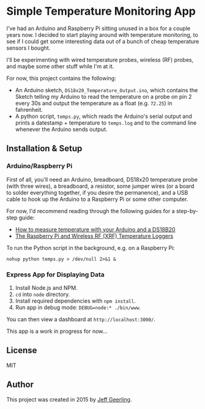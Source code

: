 # Simple Temperature Monitoring App

I've had an Arduino and Raspberry Pi sitting unused in a box for a couple years now. I decided to start playing around with temperature monitoring, to see if I could get some interesting data out of a bunch of cheap temperature sensors I bought.

I'll be experimenting with wired temperature probes, wireless (RF) probes, and maybe some other stuff while I'm at it.

For now, this project contains the following:

  - An Arduino sketch, `DS18x20_Temperature_Output.ino`, which contains the Sketch telling my Arduino to read the temperature on a probe on pin 2 every 30s and output the temperature as a float (e.g. `72.25`) in fahrenheit.
  - A python script, `temps.py`, which reads the Arduino's serial output and prints a datestamp + temperature to `temps.log` and to the command line whenever the Arduino sends output.

## Installation & Setup

### Arduino/Raspberry Pi

First of all, you'll need an Arduino, breadboard, DS18x20 temperature probe (with three wires), a breadboard, a resistor, some jumper wires (or a board to solder everything together, if you desire the permanence), and a USB cable to hook up the Arduino to a Raspberry Pi or some other computer.

For now, I'd recommend reading through the following guides for a step-by-step guide:

  - [How to measure temperature with your Arduino and a DS18B20](http://www.tweaking4all.com/hardware/arduino/arduino-ds18b20-temperature-sensor/)
  - [The Raspberry Pi and Wireless RF (XRF) Temperature Loggers](http://www.seanlandsman.com/2013/02/the-raspberry-pi-and-wireless-rf-xrf.html)

To run the Python script in the background, e.g. on a Raspberry Pi:

    nohup python temps.py > /dev/null 2>&1 &

### Express App for Displaying Data

  1. Install Node.js and NPM.
  2. `cd` into `node` directory.
  3. Install required dependencies with `npm install`.
  4. Run app in debug mode: `DEBUG=node:* ./bin/www`.

You can then view a dashboard at `http://localhost:3000/`.

This app is a work in progress for now...

## License

MIT

## Author

This project was created in 2015 by [Jeff Geerling](http://jeffgeerling.com/).
